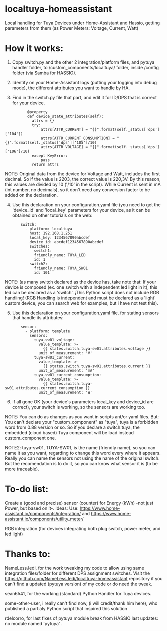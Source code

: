 
# localtuya-homeassistant

Local handling for Tuya Devices under Home-Assistant and Hassio, getting parameters from them (as Power Meters: Voltage, Current, Watt)

# How it works:

   1. Copy switch.py and the other 2 integration/platform files, and pytuya handler folder, to /custom_components/localtuya/ folder, inside /config folder (via Samba for HASSIO).
   
   2. Identify on your Home-Assistant logs (putting your logging into debug mode), the different attributes you want to handle by HA.

   3. Find in the switch.py file that part, and edit it for ID/DPS that is correct for your device.
```
          @property
          def device_state_attributes(self):
            attrs = {}
            try:
                attrs[ATTR_CURRENT] = "{}".format(self._status['dps']['104'])
                attrs[ATTR_CURRENT_CONSUMPTION] = "{}".format(self._status['dps']['105']/10)
                attrs[ATTR_VOLTAGE] = "{}".format(self._status['dps']['106']/10)
            except KeyError:
                pass
            return attrs
```
   NOTE: Original data from the device for Voltage and Watt, includes the first decimal. So if the value is 2203, the correct value is 220,3V. By this reason, this values are divided by 10 ('/10' in the script). While Current is sent in mA (int number, no decimals), so it don't need any conversion factor to be added on the declaration.

   4. Use this declaration on your configuration.yaml file (you need to get the 'device_id' and 'local_key' parameters for your device, as it can be obtained on other tutorials on the web:
```
       switch:
         - platform: localtuya
           host: 192.168.1.251
           local_key: 1234567890abcdef
           device_id: abcdef1234567890abcdef
           switches:
             switch1:
             friendly_name: TUYA_LED
             id: 1
           switch2:
             friendly_name: TUYA_SW01
             id: 101
```
   NOTE: (as many switch declared as the device has, take note that: If your device is composed (ex. one switch with a independent led light in it), this led can be declared as a 'switch'. ¡This Python script does not include RGB handling! (RGB Handling is independent and must be declared as a 'light' custom device, you can search web for examples, but i have not test this).
      
   5. Use this declaration on your configuration.yaml file, for stating sensors that handle its attributes:
```   
       sensor:
         - platform: template
           sensors:
             tuya-sw01_voltage:
               value_template: >-
                 {{ states.switch.tuya-sw01.attributes.voltage }}
               unit_of_measurement: 'V' 
             tuya-sw01_current:
               value_template: >-     
                 {{ states.switch.tuya-sw01.attributes.current }}
               unit_of_measurement: 'mA'      
             tuya-sw01_current_consumption:
               value_template: >-
                 {{ states.switch.tuya-sw01.attributes.current_consumption }}
               unit_of_measurement: 'W' 
```               
   6. If all gone OK (your device's parameters local_key and device_id are correct), your switch is working, so the sensors are working too.
   
   NOTE: You can do as changes as you want in scripts ant/or yaml files. But: You can't declare your "custom_component" as "tuya", tuya is a forbidden word from 0.88 version or so. So if you declare a switch.tuya, the embedded (cloud based) Tuya component will be load instead custom_component one.
   
   NOTE2: tuya-sw01, TUYA-SW01, is the name (friendly name), so you can name it as you want, regarding to change this word every where it appears. Really you can name the sensors not using the name of the original switch. But the recomendation is to do it, so you can know what sensor it is (to be more traceable).

# To-do list:

   Create a (good and precise) sensor (counter) for Energy (kWh) -not just Power, but based on it-. 
      Ideas: Use: https://www.home-assistant.io/components/integration/ and https://www.home-assistant.io/components/utility_meter/
   
   RGB integration (for devices integrating both plug switch, power meter, and led light) 

# Thanks to:

NameLessJedi, for the work tweaking my code to allow using same integration files/folder for different DPS assignment switches. Visit the https://github.com/NameLessJedi/localtuya-homeassistant repository if you can't find a updated (pytuya version) of my code or do need the tweak.

sean6541, for the working (standard) Python Handler for Tuya devices.

some-other-user, i really can't find now, (i will credit/thank him here), who published a partialy Python script that inspired this solution
   
rdelcorro, for last fixes of pytuya module break from HASSIO last updates: no module named 'pytuya' .
